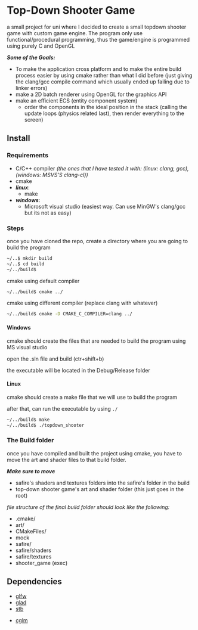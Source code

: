 # Top-Down Shooter Game

a small project for uni where I decided to create a small topdown shooter game with custom game engine. The program only use functional/procedural programming, thus the game/engine is programmed using purely C and OpenGL

***Some of the Goals:***

* To make the application cross platform and to make the entire build process easier by using cmake rather than what I did before (just giving the clang/gcc compile command which usually ended up failing due to linker errors)
* make a 2D batch renderer using OpenGL for the graphics API
* make an efficient ECS (entity component system)
  * order the components in the ideal position in the stack (calling the update loops (physics related last), then render everything to the screen)

## Install

### Requirements

* C/C++ compiler *(the ones that I have tested it with: (linux: clang, gcc), (windows: MSVS'S clang-cl))*
* cmake
* ***linux***:
  * make
* ***windows***:
  * Microsoft visual studio (easiest way. Can use MinGW's clang/gcc but its not as easy)

### Steps

once you have cloned the repo, create a directory where you are going to build the program

```bash
~/..$ mkdir build
~/..$ cd build
~/../build$
```

cmake using default compiler

```bash
~/../build$ cmake ../
```

cmake using different compiler (replace clang with whatever)

```bash
~/../build$ cmake -D CMAKE_C_COMPILER=clang ../
```

#### Windows

cmake should create the files that are needed to build the program using MS visual studio

open the .sln file and build (ctr+shift+b)

the executable will be located in the Debug/Release folder

#### Linux

cmake should create a make file that we will use to build the program

after that, can run the executable by using ```./```

```bash
~/../build$ make
~/../build$ ./topdown_shooter
```

### The Build folder

once you have compiled and built the project using cmake, you have to move the art and shader files
to that build folder.

***Make sure to move***

* safire's shaders and textures folders into the safire's folder in the build
* top-down shooter game's art and shader folder (this just goes in the root)

*file structure of the final build folder should look like the following:*

* .cmake/
* art/
* CMakeFiles/
* mock
* safire/
* safire/shaders
* safire/textures
* shooter_game (exec)

## Dependencies

* [glfw](https://www.glfw.org/)
* [glad](https://glad.dav1d.de/)
* [stb](https://github.com/nothings/stb)
<!-- * [freetype](https://freetype.org/) -->
* [cglm](https://github.com/recp/cglm.git)
